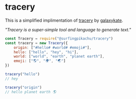 # tracery

This is a simplified implimentation of [tracery](https://www.npmjs.com/package/tracery-grammar) by [galaxykate](https://github.com/galaxykate).

*"Tracery is a super-simple tool and language to generate text."*

```javascript
const Tracery = require("@surfingpikachu/tracery")
const tracery = new Tracery({
	origin: ["#hello# #world# #emoji#"],
	hello: ["hello", "hey", "hi"],
	world: ["world", "earth", "planet earth"],
	emoji: ["🌎", "🌍", "🌏"]
})

tracery("hello")
// hey

tracery("origin")
// hello planet earth 🌎
````
